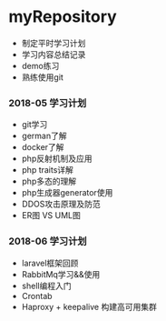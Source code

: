 # myRepository

- 制定平时学习计划
- 学习内容总结记录
- demo练习
- 熟练使用git


### 2018-05 学习计划
- git学习
- german了解
- docker了解
- php反射机制及应用
- php traits详解
- php多态的理解
- php生成器generator使用
- DDOS攻击原理及防范
- ER图 VS UML图

### 2018-06 学习计划
- laravel框架回顾
- RabbitMq学习&&使用
- shell编程入门
- Crontab
- Haproxy + keepalive 构建高可用集群


